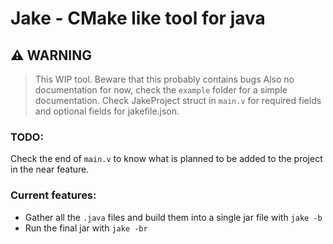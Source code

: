 # Jake - CMake like tool for java

## :warning: WARNING

> This WIP tool. Beware that this probably contains bugs
> Also no documentation for now, check the `example` folder for a simple documentation.
> Check JakeProject struct in `main.v` for required fields and optional fields for jakefile.json.

### TODO:

Check the end of `main.v` to know what is planned to be added to the project in the near feature.

### Current features:

- Gather all the `.java` files and build them into a single jar file with `jake -b`
- Run the final jar with `jake -br`